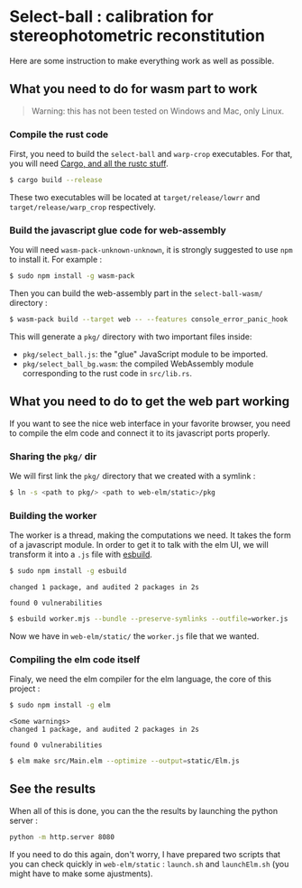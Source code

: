 # Select-ball : calibration for stereophotometric reconstitution

Here are some instruction to make everything work as well as possible.

## What you need to do for wasm part to work

> Warning: this has not been tested on Windows and Mac, only Linux.

### Compile the rust code

First, you need to build the `select-ball` and `warp-crop` executables.
For that, you will need [Cargo, and all the rustc stuff][cargo].

```sh
$ cargo build --release
```

These two executables will be located at `target/release/lowrr`
and `target/release/warp_crop` respectively.

### Build the javascript glue code for web-assembly

You will need `wasm-pack-unknown-unknown`, it is strongly suggested to use `npm` to install it.
For example :
```sh
$ sudo npm install -g wasm-pack
```

Then you can build the web-assembly part in the `select-ball-wasm/` directory :

```sh
$ wasm-pack build --target web -- --features console_error_panic_hook
```

This will generate a `pkg/` directory with two important files inside:

- `pkg/select_ball.js`: the "glue" JavaScript module to be imported.
- `pkg/select_ball_bg.wasm`: the compiled WebAssembly module corresponding to the rust code in `src/lib.rs`.

## What you need to do to get the web part working

If you want to see the nice web interface in your favorite browser, you need to compile the elm code and connect it to its javascript ports properly.

### Sharing the `pkg/` dir

We will first link the `pkg/` directory that we created with a symlink :
```sh
$ ln -s <path to pkg/> <path to web-elm/static>/pkg
```

### Building the worker

The worker is a thread, making the computations we need.
It takes the form of a javascript module.
In order to get it to talk with the elm UI, we will transform it into a `.js` file with [esbuild][esbuild].

```sh
$ sudo npm install -g esbuild
```
```text
changed 1 package, and audited 2 packages in 2s

found 0 vulnerabilities
```
```sh
$ esbuild worker.mjs --bundle --preserve-symlinks --outfile=worker.js
```

Now we have in `web-elm/static/` the `worker.js` file that we wanted.

### Compiling the elm code itself

Finaly, we need the elm compiler for the elm language, the core of this project :

```sh
$ sudo npm install -g elm
```
```text
<Some warnings>
changed 1 package, and audited 2 packages in 2s

found 0 vulnerabilities
```
```sh
$ elm make src/Main.elm --optimize --output=static/Elm.js
```

## See the results

When all of this is done, you can the the results by launching the python server :

```sh
python -m http.server 8080
```

If you need to do this again, don't worry, I have prepared two scripts that you can check quickly in `web-elm/static` : `launch.sh` and `launchElm.sh` (you might have to make some ajustments).




[cargo]: https://doc.rust-lang.org/rustc/what-is-rustc.html
[esbuild]: https://github.com/evanw/esbuild
